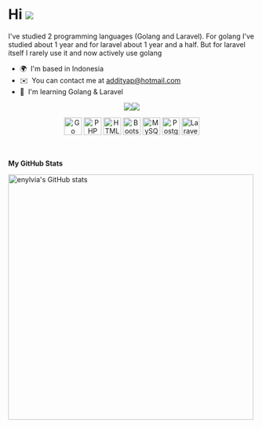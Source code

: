 Hi ![](https://user-images.githubusercontent.com/18350557/176309783-0785949b-9127-417c-8b55-ab5a4333674e.gif)
======================================================================================================================================


I've studied 2 programming languages (Golang and Laravel). For golang I've studied about 1 year and for laravel about 1 year and a half. But for laravel itself I rarely use it and now actively use golang

* 🌍  I'm based in Indonesia
* ✉️  You can contact me at [addityap@hotmail.com](mailto:addityap@hotmail.com)
* 🧠  I'm learning Golang & Laravel

<p align="center">
<a href="https://www.twitter.com/additya_pp" target="_blank" rel="noreferrer"><img
src="https://img.shields.io/twitter/follow/additya_pp?logo=twitter&style=for-the-badge&color=0891b2&labelColor=1c1917"
/></a><a href="https://www.github.com/enylvia" target="_blank" rel="noreferrer"><img
src="https://img.shields.io/github/followers/enylvia?logo=github&style=for-the-badge&color=0891b2&labelColor=1c1917" /></a>
</p>


<p align="center">
<a href="https://go.dev/doc/" target="_blank" rel="noreferrer"><img src="https://raw.githubusercontent.com/danielcranney/readme-generator/main/public/icons/skills/go-colored.svg" width="36" height="36" margin-left="10" alt="Go" /></a>
<a href="https://www.php.net/" target="_blank" rel="noreferrer"><img src="https://raw.githubusercontent.com/danielcranney/readme-generator/main/public/icons/skills/php-colored.svg" width="36" height="36" alt="PHP" margin-left="10" /></a>
<a href="https://developer.mozilla.org/en-US/docs/Glossary/HTML5" target="_blank" rel="noreferrer"><img src="https://raw.githubusercontent.com/danielcranney/readme-generator/main/public/icons/skills/html5-colored.svg" width="36" height="36" alt="HTML5" /></a>
<a href="https://getbootstrap.com/" target="_blank" rel="noreferrer"><img src="https://raw.githubusercontent.com/danielcranney/readme-generator/main/public/icons/skills/bootstrap-colored.svg" width="36" height="36" alt="Bootstrap" /></a>
<a href="https://www.mysql.com/" target="_blank" rel="noreferrer"><img src="https://raw.githubusercontent.com/danielcranney/readme-generator/main/public/icons/skills/mysql-colored.svg" width="36" height="36" alt="MySQL" /></a>
<a href="https://www.postgresql.org/" target="_blank" rel="noreferrer"><img src="https://raw.githubusercontent.com/danielcranney/readme-generator/main/public/icons/skills/postgresql-colored.svg" width="36" height="36" alt="PostgreSQL" /></a>
<a href="https://laravel.com/" target="_blank" rel="noreferrer"><img src="https://raw.githubusercontent.com/danielcranney/readme-generator/main/public/icons/skills/laravel-colored.svg" width="36" height="36" alt="Laravel" /></a>
</p>




<p align="left"> <a href="https://www.github.com/enylvia" target="_blank" rel="noreferrer"><img src="https://raw.githubusercontent.com/danielcranney/readme-generator/main/public/icons/socials/github.svg" width="15" height="15" /></a> <a href="https://www.linkedin.com/in/enadityap" target="_blank" rel="noreferrer"><img src="https://raw.githubusercontent.com/danielcranney/readme-generator/main/public/icons/socials/linkedin.svg" width="15" height="15" /></a> <a href="https://www.twitter.com/additya_pp" target="_blank" rel="noreferrer"><img src="https://raw.githubusercontent.com/danielcranney/readme-generator/main/public/icons/socials/twitter.svg" width="15" height="15" /></a></p>



<b>My GitHub Stats</b>

<a href="http://www.github.com/enylvia"><img src="https://github-readme-stats.vercel.app/api?username=enylvia&show_icons=true&hide=stars,&count_private=true&title_color=0891b2&text_color=ffffff&icon_color=0891b2&bg_color=1c1917&hide_border=true&show_icons=true" alt="enylvia's GitHub stats" width="500" /></a>
